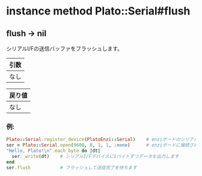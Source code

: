 # instance method Plato::Serial#flush

## flush -> nil

シリアルI/Fの送信バッファをフラッシュします。  

|引数|
|:--|
|なし|

|戻り値|
|:--|
|なし|

### 例:
```Ruby
Plato::Serial.register_device(PlatoEnzi::Serial)    # enziボードのシリアルI/Fデバイスクラスを登録します
ser = Plato::Serial.open(9600, 8, 1, 1, :none)      # enziボードに接続されたシリアルI/Fデバイスをオープンします
"Hello, Plato!\n".each_byte do |dt|
  ser._write(dt)    # シリアルI/Fデバイスに1バイトずつデータを出力します
end
ser.flush           # フラッシュして送信完了を待ちます
```
